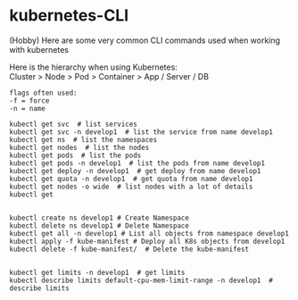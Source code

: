 # kubernetes-CLI
(Hobby) Here are some very common CLI commands used when working with kubernetes 

Here is the hierarchy when using Kubernetes:  
Cluster > Node > Pod > Container > App / Server / DB  

```
flags often used:  
-f = force  
-n = name  

kubectl get svc  # list services  
kubectl get svc -n develop1  # list the service from name develop1
kubectl get ns  # list the namespaces  
kubectl get nodes  # list the nodes  
kubectl get pods  # list the pods  
kubectl get pods -n develop1  # list the pods from name develop1 
kubectl get deploy -n develop1  # get deploy from name develop1  
kubectl get quota -n develop1  # get quota from name develop1  
kubectl get nodes -o wide  # list nodes with a lot of details   
kubectl get  


kubectl create ns develop1 # Create Namespace  
kubectl delete ns develop1 # Delete Namespace  
kubectl get all -n develop1 # List all objects from namespace develop1  
kubectl apply -f kube-manifest # Deploy all K8s objects from develop1  
kubectl delete -f kube-manifest/  # Delete the kube-manifest  


kubectl get limits -n develop1  # get limits  
kubectl describe limits default-cpu-mem-limit-range -n develop1  # describe limits  
```
